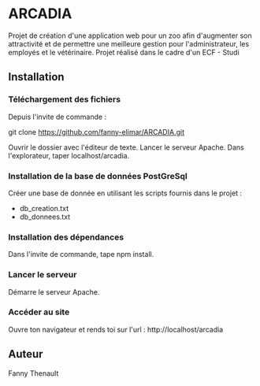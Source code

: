 # ARCADIA

Projet de création d'une application web pour un zoo afin d'augmenter son attractivité et de permettre une meilleure gestion pour l'administrateur, les employés et le vétérinaire.
Projet réalisé dans le cadre d'un ECF - Studi

## Installation

### Téléchargement des fichiers 

Depuis l'invite de commande :

git clone https://github.com/fanny-elimar/ARCADIA.git

Ouvrir le dossier avec l'éditeur de texte. 
Lancer le serveur Apache.
Dans l'explorateur, taper localhost/arcadia.

### Installation de la base de données PostGreSql

Créer une base de donnée en utilisant les scripts fournis dans le projet :
- db_creation.txt
- db_donnees.txt

### Installation des dépendances
Dans l'invite de commande, tape npm install.

### Lancer le serveur
Démarre le serveur Apache.

### Accéder au site
Ouvre ton navigateur et rends toi sur l'url : http://localhost/arcadia

## Auteur

Fanny Thenault
